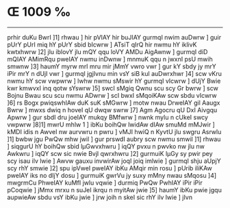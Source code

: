 # Œ 1009 ‰
---
prhir duKu BwrI ]1] rhwau ] hir pVIAY hir buJIAY gurmqI nwim auDwrw
] guir pUrY pUrI miq hY pUrY sbid bIcwrw ] ATsiT qIrQ hir nwmu hY
iklivK kwtxhwrw ]2] jlu iblovY jlu mQY qqu loVY AMDu AigAwnw ]
gurmqI diD mQIAY AMimRqu pweIAY nwmu inDwnw ] mnmuK qqu n jwxnI psU
mwih smwnw ]3] haumY myrw mrI mru mir jMmY vwro vwr ] gur kY sbdy jy
mrY iPir mrY n dUjI vwr ] gurmqI jgjIvnu min vsY siB kul auDwrxhwr
]4] scw vKru nwmu hY scw vwpwrw ] lwhw nwmu sMswir hY gurmqI vIcwrw ]
dUjY Bwie kwr kmwvxI inq qotw sYswrw ]5] swcI sMgiq Qwnu scu scy Gr
bwrw ] scw Bojnu Bwau scu scu nwmu ADwrw ] scI bwxI sMqoiKAw scw sbdu
vIcwrw ]6] rs Bogx pwiqswhIAw duK suK sMGwrw ] motw nwau DrweIAY
gil Aaugx Bwrw ] mwxs dwiq n hoveI qU dwqw swrw ]7] Agm Agocru
qU DxI Aivgqu Apwrw ] gur sbdI dru joeIAY mukqy BMfwrw ] nwnk mylu n
cUkeI swcy vwpwrw ]8]1] mwrU mhlw 1 ] ibKu boihQw lwidAw dIAw smuMd
mMJwir ] kMDI idis n AwveI nw aurvwru n pwru ] vMJI hwiQ n KyvtU jlu
swgru Asrwlu ]1] bwbw jgu PwQw mhw jwil ] gur prswdI aubry scw nwmu
smwil ]1] rhwau ] siqgurU hY boihQw sbid lµGwvxhwru ] iqQY pvxu n
pwvko nw jlu nw Awkwru ] iqQY scw sic nwie Bvjl qwrxhwru ]2]
gurmuiK lµGy sy pwir pey scy isau ilv lwie ] Awvw gauxu invwirAw joqI
joiq imlwie ] gurmqI shju aUpjY scy rhY smwie ]2] spu ipVweI pweIAY
ibKu AMqir min rosu ] pUrib iliKAw pweIAY iks no dIjY dosu ] gurmuiK
gwrVu jy suxy mMny nwau sMqosu ]4] mwgrmCu PhweIAY kuMfI jwlu vqwie ]
durmiq PwQw PwhIAY iPir iPir pCoqwie ] jMmx mrxu n suJeI ikrqu n
myitAw jwie ]5] haumY ibKu pwie jgqu aupwieAw sbdu vsY ibKu jwie ]
jrw joih n skeI sic rhY ilv lwie ] jIvn
####
